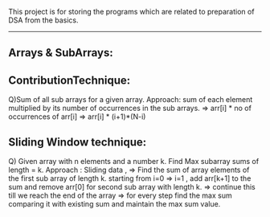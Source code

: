 This project is for storing the programs which are related to preparation of DSA from the basics.

------------------------------------------------------------------------------------------
Arrays & SubArrays:
------------------------------------------------------------------------------------------

ContributionTechnique:
----------------------------
Q)Sum of all sub arrays for a given array.
Approach:  sum of each element multiplied by its number of occurrences in the sub arrays.
              =>  arr[i] * no of occurrences of arr[i]
              =>  arr[i] * (i+1)*(N-i)  



Sliding Window technique:
----------------------------
Q) Given array with n elements and a number k. Find Max subarray sums of length = k.
Approach : Sliding data , 
            => Find the sum of array elements of the first sub array of length k. starting from i=0
            => i=1 , add arr[k+1] to the sum and remove arr[0] for second sub array with length k.
            => continue this till we reach the end of the array
            => for every step find the max sum comparing it with existing sum and maintain the max sum value.
